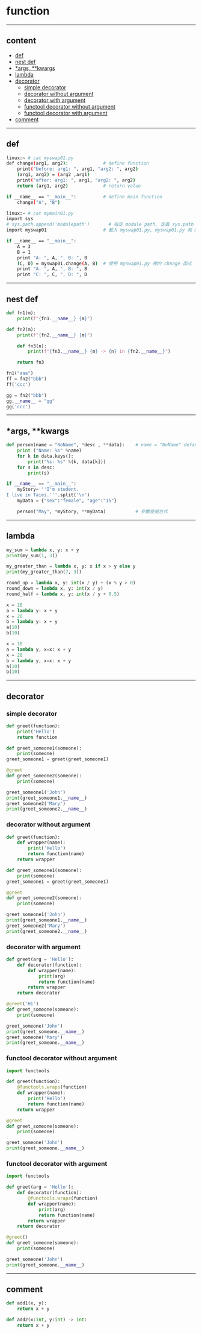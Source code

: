 # function

---

## content

- [def](#def)
- [nest def](#nest-def)
- [\*args, \*\*kwargs](#args-kwargs)
- [lambda](#lambda)
- [decorator](#decorator)
  - [simple decorator](#simple-decorator)
  - [decorator without argument](#decorator-without-argument)
  - [decorator with argument](#decorator-with-argument)
  - [functool decorator without argument](#functool-decorator-without-argument)
  - [functool decorator with argument](#functool-decorator-with-argument)
- [comment](#comment)

---

## def

```bash
linux:~ # cat myswap01.py
def change(arg1, arg2):             # define function
    print("before: arg1: ", arg1, "arg2: ", arg2)
    (arg1, arg2) = (arg2 ,arg1)
    print("after: arg1: ", arg1, "arg2: ", arg2)
    return (arg1, arg2)             # return value

if __name__ == "__main__":          # define main function
    change("A", "B")

linux:~ # cat mymain01.py
import sys
# sys.path.append('modulepath')       # 指定 module path, 定義 sys.path 即可
import myswap01                     # 載入 myswap01.py, myswap01.py 和 mymain01.py 同資料夾或是定義在 PYTHONPATH 或 sys.path

if __name__ == "__main__":
    A = 3
    B = 1
    print "A: ", A, ", B: ", B
    (C, D) = myswap01.change(A, B)  # 使用 myswap01.py 裡的 chnage 函式
    print "A: ", A, ", B: ", B
    print "C: ", C, ", D: ", D
```

---

## nest def

```python
def fn1(m):
    print(f"{fn1.__name__} {m}")

def fn2(m):
    print(f"{fn2.__name__} {m}")

    def fn3(n):
        print(f"{fn3.__name__} {m} -> {n} in {fn2.__name__}")

    return fn3

fn1("aaa")
ff = fn2("bbb")
ff('ccc')

gg = fn2("bbb")
gg.__name__ = "gg"
gg('ccc')
```

---

## \*args, \*\*kwargs

```python
def person(name = "NoName", *desc , **data):    # name = "NoName" default value, *desc 是傳入 tuple, **data 則是傳入 dict
    print ("Name: %s" %name)
    for k in data.keys():
        print("%s: %s" %(k, data[k]))
    for s in desc:
        print(s)

if __name__ == "__main__":
    myStory='''I'm student.
I live in Taiei.'''.split('\n')
    myData = {"sex":"female", "age":"15"}

    person("May", *myStory, **myData)           # 參數使用方式
```

---

## lambda

```python
my_sum = lambda x, y: x + y
print(my_sum(1, 3))

my_greater_than = lambda x, y: x if x > y else y
print(my_greater_than(7, 3))

round_up = lambda x, y: int(x / y) + (x % y > 0)
round_down = lambda x, y: int(x / y)
round_half = lambda x, y: int(x / y + 0.5)
```

```python
x = 10
a = lambda y: x + y
x = 20
b = lambda y: x + y
a(10)
b(10)
```

```python
x = 10
a = lambda y, x=x: x + y
x = 20
b = lambda y, x=x: x + y
a(10)
b(10)
```

---

## decorator

### simple decorator

```python
def greet(function):
    print('Hello')
    return function

def greet_someone1(someone):
    print(someone)
greet_someone1 = greet(greet_someone1)

@greet
def greet_someone2(someone):
    print(someone)

greet_someone1('John')
print(greet_someone1.__name__)
greet_someone2('Mary')
print(greet_someone2.__name__)
```

### decorator without argument

```python
def greet(function):
    def wrapper(name):
        print('Hello')
        return function(name)
    return wrapper

def greet_someone1(someone):
    print(someone)
greet_someone1 = greet(greet_someone1)

@greet
def greet_someone2(someone):
    print(someone)

greet_someone1('John')
print(greet_someone1.__name__)
greet_someone2('Mary')
print(greet_someone2.__name__)
```

### decorator with argument

```python
def greet(arg = 'Hello'):
    def decorator(function):
        def wrapper(name):
            print(arg)
            return function(name)
        return wrapper
    return decorator

@greet('Hi')
def greet_someone(someone):
    print(someone)

greet_someone('John')
print(greet_someone.__name__)
greet_someone('Mary')
print(greet_someone.__name__)
```

### functool decorator without argument

```python
import functools

def greet(function):
    @functools.wraps(function)
    def wrapper(name):
        print('Hello')
        return function(name)
    return wrapper

@greet
def greet_someone(someone):
    print(someone)

greet_someone('John')
print(greet_someone.__name__)
```

### functool decorator with argument

```python
import functools

def greet(arg = 'Hello'):
    def decorator(function):
        @functools.wraps(function)
        def wrapper(name):
            print(arg)
            return function(name)
        return wrapper
    return decorator

@greet()
def greet_someone(someone):
    print(someone)

greet_someone('John')
print(greet_someone.__name__)
```

---

## comment

```python
def add1(x, y):
    return x + y

def add2(x:int, y:int) -> int:
    return x + y
```
